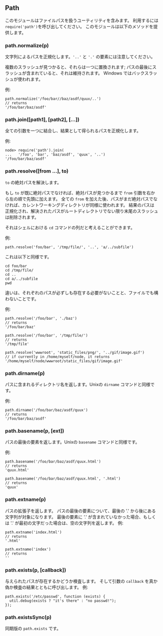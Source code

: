 ## Path

<!--

This module contains utilities for dealing with file paths.  Use
`require('path')` to use it.  It provides the following methods:

-->
このモジュールはファイルパスを扱うユーティリティを含みます。
利用するには`require('path')`を呼び出してください。
このモジュールは以下のメソッドを提供します。

### path.normalize(p)

<!--

Normalize a string path, taking care of `'..'` and `'.'` parts.

-->
文字列によるパスを正規化します。`'..'` と `'.'` の要素には注意してください。

<!--

When multiple slashes are found, they're replaces by a single one;
when the path contains a trailing slash, it is preserved.
On windows backslashes are used. 

-->
複数のスラッシュが見つかると、それらは一つに置換されます;
パスの最後にスラッシュが含まれていると、それは維持されます。
Windows ではバックスラッシュが使われます。

<!--

Example:

-->
例:

    path.normalize('/foo/bar//baz/asdf/quux/..')
    // returns
    '/foo/bar/baz/asdf'

### path.join([path1], [path2], [...])

<!--

Join all arguments together and normalize the resulting path.

-->
全ての引数を一つに結合し、結果として得られるパスを正規化します。

<!--

Example:

-->
例:

    node> require('path').join(
    ...   '/foo', 'bar', 'baz/asdf', 'quux', '..')
    '/foo/bar/baz/asdf'

### path.resolve([from ...], to)

<!--

Resolves `to` to an absolute path.

-->
`to` の絶対パスを解決します。

<!--

If `to` isn't already absolute `from` arguments are prepended in right to left
order, until an absolute path is found. If after using all `from` paths still
no absolute path is found, the current working directory is used as well. The
resulting path is normalized, and trailing slashes are removed unless the path 
gets resolved to the root directory.
-->
もし `to` が既に絶対パスでなければ、絶対パスが見つかるまで `from` 引数を右から左の順で先頭に加えます。
全ての `from` を加えた後、パスがまだ絶対パスでなければ、カレントワーキングディレクトリが同様に使われます。
結果のパスは正規化され、解決されたパスがルートディレクトリでない限り末尾のスラッシュは削除されます。

<!--

Another way to think of it is as a sequence of `cd` commands in a shell.

-->
それはシェルにおける `cd` コマンドの列だと考えることができます。

<!--

Examples:

-->
例:

    path.resolve('foo/bar', '/tmp/file/', '..', 'a/../subfile')

<!--

Is similar to:

-->
これは以下と同様です。

    cd foo/bar
    cd /tmp/file/
    cd ..
    cd a/../subfile
    pwd

<!--

The difference is that the different paths don't need to exist and may also be
files.

-->
違いは、それぞれのパスが必ずしも存在する必要がないことと、ファイルでも構わないことです。

<!--

Examples:

-->
例:

    path.resolve('/foo/bar', './baz')
    // returns
    '/foo/bar/baz'

    path.resolve('/foo/bar', '/tmp/file/')
    // returns
    '/tmp/file'

    path.resolve('wwwroot', 'static_files/png/', '../gif/image.gif')
    // if currently in /home/myself/node, it returns
    '/home/myself/node/wwwroot/static_files/gif/image.gif'

### path.dirname(p)

<!--

Return the directory name of a path.  Similar to the Unix `dirname` command.

-->
パスに含まれるディレクトリ名を返します。Unixの `dirname` コマンドと同様です。

<!--

Example:

-->
例:

    path.dirname('/foo/bar/baz/asdf/quux')
    // returns
    '/foo/bar/baz/asdf'

### path.basename(p, [ext])

<!--

Return the last portion of a path.  Similar to the Unix `basename` command.

-->
パスの最後の要素を返します。Unixの `basename` コマンドと同様です。

<!--

Example:

-->
例:

    path.basename('/foo/bar/baz/asdf/quux.html')
    // returns
    'quux.html'

    path.basename('/foo/bar/baz/asdf/quux.html', '.html')
    // returns
    'quux'

### path.extname(p)

<!--

Return the extension of the path.  Everything after the last '.' in the last portion
of the path.  If there is no '.' in the last portion of the path or the only '.' is
the first character, then it returns an empty string.  Examples:

-->
パスの拡張子を返します。
パスの最後の要素について、最後の '.' から後にある文字列が対象になります。
最後の要素に '.' が含まれていなかった場合、もしくは '.' が最初の文字だった場合は、空の文字列を返します。
例:

    path.extname('index.html')
    // returns
    '.html'

    path.extname('index')
    // returns
    ''

### path.exists(p, [callback])

<!--

Test whether or not the given path exists.  Then, call the `callback` argument
with either true or false. Example:

-->
与えられたパスが存在するかどうか検査します。
そして引数の `callback` を真か偽か検査の結果とともに呼び出します。
例:

    path.exists('/etc/passwd', function (exists) {
      util.debug(exists ? "it's there" : "no passwd!");
    });


### path.existsSync(p)

<!--

Synchronous version of `path.exists`.

-->
同期版の `path.exists` です。
